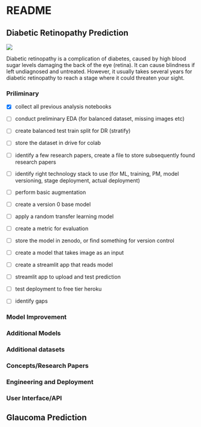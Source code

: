 
# README
## Diabetic Retinopathy Prediction
![](https://gadsdeneye.com/wp-content/uploads/diabetic-retinopathy-vector.jpg)

Diabetic retinopathy is a complication of diabetes, caused by high blood sugar levels damaging the back of the eye (retina). It can cause blindness if left undiagnosed and untreated. However, it usually takes several years for diabetic retinopathy to reach a stage where it could threaten your sight.

### Priliminary
- [x] collect all previous analysis notebooks
- [ ] conduct preliminary EDA (for balanced dataset, missing images etc)
- [ ] create balanced test train split for DR (stratify) 
- [ ] store the dataset in drive for colab
- [ ] identify a few research papers, create a file to store subsequently found research papers
- [ ] identify right technology stack to use (for ML, training, PM, model versioning, stage deployment, actual deployment)
- [ ] perform basic augmentation
- [ ] create a version 0 base model
- [ ] apply a random transfer learning model 
- [ ] create a metric for evaluation
- [ ] store the model in zenodo, or find something for version control
- [ ] create a model that takes image as an input
- [ ] create a streamlit app that reads model
- [ ] streamlit app to upload and test prediction
- [ ] test deployment to free tier heroku
- [ ] identify gaps 




### Model Improvement





### Additional Models





### Additional datasets





### Concepts/Research Papers





### Engineering and Deployment




### User Interface/API





## Glaucoma Prediction

